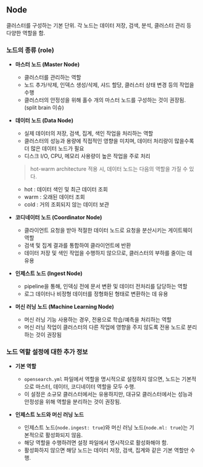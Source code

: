 ## Node
클러스터를 구성하는 기본 단위. 각 노드는 데이터 저장, 검색, 분석, 클러스터 관리 등 다양한 역할을 함.

### 노드의 종류 (role)
- **마스터 노드 (Master Node)**
  - 클러스터를 관리하는 역할
  - 노드 추가/삭제, 인덱스 생성/삭제, 샤드 할당, 클러스터 상태 변경 등의 작업을 수행
  - 클러스터의 안정성을 위해 홀수 개의 마스터 노드를 구성하는 것이 권장됨. (split brain 이슈)

- **데이터 노드 (Data Node)**
  - 실제 데이터의 저장, 검색, 집계, 색인 작업을 처리하는 역할
  - 클러스터의 성능과 용량에 직접적인 영향을 미치며, 데이터 처리량이 많을수록 더 많은 데이터 노드가 필요
  - 디스크 I/O, CPU, 메모리 사용량이 높은 작업을 주로 처리
  > hot-warm architecture 적용 시, 데이터 노드는 다음의 역할을 가질 수 있다.
    - hot : 데이터 색인 및 최근 데이터 조회
    - warm : 오래된 데이터 조회
    - cold : 거의 조회되지 않는 데이터 보관

- **코디네이터 노드 (Coordinator Node)**
  - 클라이언트 요청을 받아 적절한 데이터 노드로 요청을 분산시키는 게이트웨이 역할
  - 검색 및 집계 결과를 통합하여 클라이언트에 반환
  - 데이터 저장 및 색인 작업을 수행하지 않으므로, 클러스터의 부하를 줄이는 데 유용

- **인제스트 노드 (Ingest Node)**
  - pipeline을 통해, 인덱싱 전에 문서 변환 및 데이터 전처리를 담당하는 역할  
  - 로그 데이터나 비정형 데이터를 정형화된 형태로 변환하는 데 유용

- **머신 러닝 노드 (Machine Learning Node)**
  - 머신 러닝 기능 사용하는 경우, 전용으로 학습/예측을 처리하는 역할
  - 머신 러닝 작업이 클러스터의 다른 작업에 영향을 주지 않도록 전용 노드로 분리하는 것이 권장됨

### 노드 역할 설정에 대한 추가 정보
- **기본 역할**
  - `opensearch.yml` 파일에서 역할을 명시적으로 설정하지 않으면, 노드는 기본적으로 마스터, 데이터, 코디네이터 역할을 모두 수행.
  - 이 설정은 소규모 클러스터에서는 유용하지만, 대규모 클러스터에서는 성능과 안정성을 위해 역할을 분리하는 것이 권장됨.

- **인제스트 노드와 머신 러닝 노드**
  - 인제스트 노드(`node.ingest: true`)와 머신 러닝 노드(`node.ml: true`)는 기본적으로 활성화되지 않음.
  - 해당 역할을 수행하려면 설정 파일에서 명시적으로 활성화해야 함.
  - 활성화하지 않으면 해당 노드는 데이터 저장, 검색, 집계와 같은 기본 역할만 수행.
